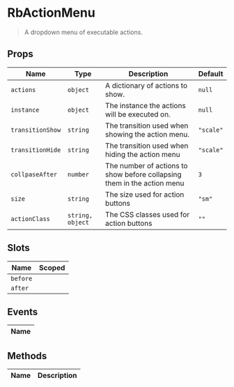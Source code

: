 # RbActionMenu

> A dropdown menu of executable actions.

## Props

| Name       | Type          | Description     | Default                  |
|------------|---------------|-----------------|--------------------------|
| `actions` | `object` | A dictionary of actions to show. | `null` |
| `instance` | `object` | The instance the actions will be executed on. | `null` |
| `transitionShow` | `string` | The transition used when showing the action menu. | `"scale"` |
| `transitionHide` | `string` | The transition used when hiding the action menu | `"scale"` |
| `collpaseAfter` | `number` | The number of actions to show before collapsing them in the action menu | `3` |
| `size` | `string` | The size used for action buttons | `"sm"` |
| `actionClass` | `string, object` | The CSS classes used for action buttons | `""` |

## Slots

| Name       | Scoped        |
|------------|---------------|
| `before` |  |
| `after` |  |

## Events

| Name       |
|------------|

## Methods

| Name       | Description     |
|------------|-----------------|

